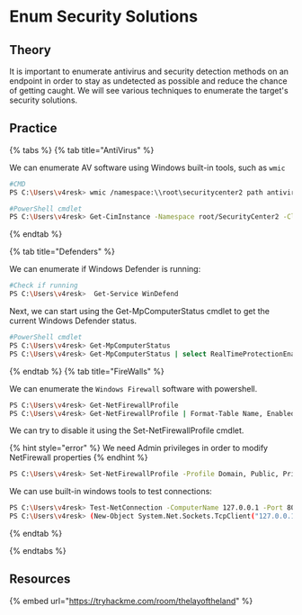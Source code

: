 # Enum Security Solutions

## Theory

It is important to enumerate antivirus and security detection methods on an endpoint in order to stay as undetected as possible and reduce the chance of getting caught. We will see various techniques to enumerate the target's security solutions.

## Practice

{% tabs %}
{% tab title="AntiVirus" %}

We can enumerate AV software using Windows built-in tools, such as `wmic`

```bash
#CMD
PS C:\Users\v4resk> wmic /namespace:\\root\securitycenter2 path antivirusproduct

#PowerShell cmdlet
PS C:\Users\v4resk> Get-CimInstance -Namespace root/SecurityCenter2 -ClassName AntivirusProduct
```
{% endtab %}

{% tab title="Defenders" %}

We can enumerate if Windows Defender is running: 
```bash
#Check if running
PS C:\Users\v4resk>  Get-Service WinDefend
```
Next, we can start using the Get-MpComputerStatus cmdlet to get the current Windows Defender status. 
```bash
#PowerShell cmdlet
PS C:\Users\v4resk> Get-MpComputerStatus
PS C:\Users\v4resk> Get-MpComputerStatus | select RealTimeProtectionEnabled
```
{% endtab %}
{% tab title="FireWalls" %}

We can enumerate the `Windows Firewall` software with powershell.

```bash
PS C:\Users\v4resk> Get-NetFirewallProfile
PS C:\Users\v4resk> Get-NetFirewallProfile | Format-Table Name, Enabled
```

We can try to disable it using the Set-NetFirewallProfile cmdlet.

{% hint style="error" %}
We need Admin privileges in order to modify NetFirewall properties
{% endhint %}  

``` bash
PS C:\Users\v4resk> Set-NetFirewallProfile -Profile Domain, Public, Private -Enabled False
```

We can use built-in windows tools to test connections:
```bash
PS C:\Users\v4resk> Test-NetConnection -ComputerName 127.0.0.1 -Port 80
PS C:\Users\v4resk> (New-Object System.Net.Sockets.TcpClient("127.0.0.1", "80")).Connected
```

{% endtab %}

{% endtabs %}


## Resources

{% embed url="https://tryhackme.com/room/thelayoftheland" %}




